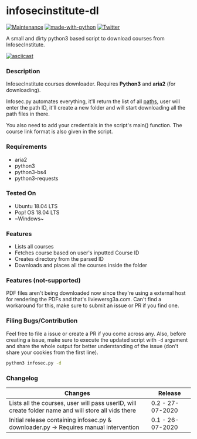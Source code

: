 # infosecinstitute-dl

[![Maintenance](https://img.shields.io/badge/Maintained%3F-yes-green.svg)](https://GitHub.com/Naereen/StrapDown.js/graphs/commit-activity)
[![made-with-python](https://img.shields.io/badge/Made%20with-Python-1f425f.svg)](https://www.python.org/)
[![Twitter](https://img.shields.io/twitter/url/https/twitter.com/cloudposse.svg?style=social&label=Follow%20%40syed_umar)](https://twitter.com/syed__umar)


A small and dirty python3 based script to download courses from InfosecInstitute.

[![asciicast](https://asciinema.org/a/350800.svg)](https://asciinema.org/a/350800)

### Description

InfosecInstitute courses downloader. Requires **Python3** and **aria2** (for downloading).

Infosec.py automates everything, it'll return the list of all [paths](https://flex.infosecinstitute.com/portal/skills/asset/path), user will enter the path ID, it'll create a new folder and will start downloading all the path files in there. 

You also need to add your credentials in the script's main() function. The course link format is also given in the script. 

### Requirements
- aria2
- python3
- python3-bs4
- python3-requests

### Tested On
- Ubuntu 18.04 LTS
- Pop! OS 18.04 LTS
- ~Windows~

### Features
- Lists all courses
- Fetches course based on user's inputted Course ID
- Creates directory from the parsed ID
- Downloads and places all the courses inside the folder

### Features (not-supported)
PDF files aren't being downloaded now since they're using a external host for rendering the PDFs and that's llviewersg3a.com. Can't find a workaround for this, make sure to submit an issue or PR if you find one. 

### Filing Bugs/Contribution
Feel free to file a issue or create a PR if you come across any. Also, before creating a issue, make sure to execute the updated script with `-d` argument and share the whole output for better understanding of the issue (don't share your cookies from the first line). 
```bash
python3 infosec.py -d 
```

### Changelog
| Changes                                                                                                   | Release                                             |
| --------------------------------------------------------------------------------------------------------- | --------------------------------------------------- |
| Lists all the courses, user will pass userID, will create folder name and will store all vids there       | 0.2 - 27-07-2020                                    |
| Initial release containing infosec.py & downloader.py -> Requires manual intervention                     | 0.1 - 26-07-2020                                    |
